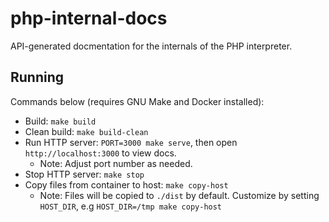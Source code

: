 # php-internal-docs

API-generated docmentation for the internals of the PHP interpreter.

## Running

Commands below (requires GNU Make and Docker installed):
 - Build: `make build`
 - Clean build: `make build-clean`
 - Run HTTP server: `PORT=3000 make serve`, then open `http://localhost:3000` to view docs.
   - Note: Adjust port number as needed.
 - Stop HTTP server: `make stop`
 - Copy files from container to host: `make copy-host`
   - Note: Files will be copied to `./dist` by default. Customize by setting `HOST_DIR`, e.g `HOST_DIR=/tmp make copy-host`
